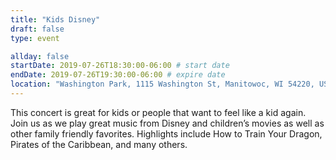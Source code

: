 ```yaml
---
title: "Kids Disney"
draft: false
type: event

allday: false
startDate: 2019-07-26T18:30:00-06:00 # start date
endDate: 2019-07-26T19:30:00-06:00 # expire date
location: "Washington Park, 1115 Washington St, Manitowoc, WI 54220, USA"
---
```

This concert is great for kids or people that want to feel like a kid again. Join us as we play great music from Disney and children’s movies as well as other family friendly favorites. Highlights include How to Train Your Dragon, Pirates of the Caribbean, and many others.
